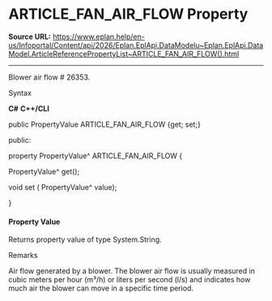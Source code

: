 # ARTICLE_FAN_AIR_FLOW Property

**Source URL:** https://www.eplan.help/en-us/Infoportal/Content/api/2026/Eplan.EplApi.DataModelu~Eplan.EplApi.DataModel.ArticleReferencePropertyList~ARTICLE_FAN_AIR_FLOW().html

---

Blower air flow # 26353.

Syntax

**C#**
**C++/CLI**


public PropertyValue ARTICLE_FAN_AIR_FLOW {get; set;}

public:

property PropertyValue^ ARTICLE_FAN_AIR_FLOW {

   PropertyValue^ get();

   void set (    PropertyValue^ value);

}


#### Property Value

Returns property value of type System.String.

Remarks

Air flow generated by a blower. The blower air flow is usually measured in cubic meters per hour (m³/h) or liters per second (l/s) and indicates how much air the blower can move in a specific time period.

